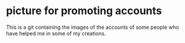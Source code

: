 # picture for promoting accounts
 This is a git containing the images of the accounts of some people who have helped me in some of my creations.
